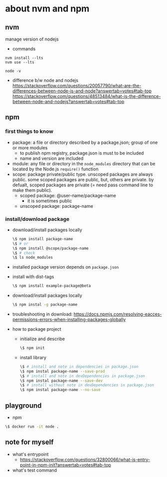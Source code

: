 # about nvm and npm

## nvm
manage version of nodejs

- commands

```
nvm install --lts
nvm use --lts

node -v
```

- difference b/w node and nodejs
<https://stackoverflow.com/questions/20057790/what-are-the-differences-between-node-js-and-node?answertab=votes#tab-top>
<https://stackoverflow.com/questions/48513484/what-is-the-difference-between-node-and-nodejs?answertab=votes#tab-top>

## npm

### first things to know

- package: a file or directory described by a package.json; group of one or more modules
  - to publish npm registry, package.json is must to be included
  - name and version are included
- module: any file or directory in the `node_modules` directory that can be located by the Node.js `require()` function
- scope: package private/public type. unscoped packages are always public. some scoped packages are public, but, others are private. by defualt, scoped packages are private (= need pass command line to make them public).
  - scoped package: @user-name/package-name
    - it is sometimes public
  - unscoped package: package-name

### install/download package

- download/install packages locally

  ```bash
  \$ npm install package-name
  \$ # or
  \$ npm install @scope/package-name
  \$ # check
  \$ ls node_modules
  ```

- installed package version depends on `package.json`
- install with dist-tags

  ```bash
  \$ npm install example-package@beta
  ```

- download/install packages locally

  ```bash
  \$ npm instal -g package-name
  ```

- troubleshooting in download: <https://docs.npmjs.com/resolving-eacces-permissions-errors-when-installing-packages-globally>

- how to package project
  - initialize and describe

    ```bash
    \$ npm init
    ```

  - install library

    ```bash
    \$ # install and note in dependencies in package.json
    \$ npm instal package-name --save-prod
    \$ # install and note in devDependencies in package.json
    \$ npm instal package-name --save-dev
    \$ # install without note in devDependencies in package.json
    \$ npm instal package-name --no-save
    ```

## playground

- npm

```bash
\$ docker run -it node .
```

## note for myself

- what's entrypoint
  - <https://stackoverflow.com/questions/32800066/what-is-entry-point-in-npm-init?answertab=votes#tab-top>
- what's test command

